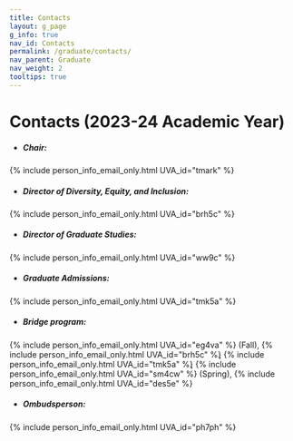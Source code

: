 ```yaml
---
title: Contacts
layout: g_page
g_info: true
nav_id: Contacts
permalink: /graduate/contacts/
nav_parent: Graduate
nav_weight: 2
tooltips: true
---
```


<h1 class="mb-4">Contacts (2023-24 Academic Year)</h1>

- ##### Chair:<br>
{% include person_info_email_only.html UVA_id="tmark" %}

<!-- - ##### Associate Chair:<br>
{% include person_info_email_only.html UVA_id="tmk5a" %} -->

- ##### Director of Diversity, Equity, and Inclusion:<br>
{% include person_info_email_only.html UVA_id="brh5c" %}

- ##### Director of Graduate Studies:<br>
{% include person_info_email_only.html UVA_id="ww9c" %}

- ##### Graduate Admissions:<br>
{% include person_info_email_only.html UVA_id="tmk5a" %}

- ##### Bridge program:<br>
{% include person_info_email_only.html UVA_id="eg4va" %} (Fall),
{% include person_info_email_only.html UVA_id="brh5c" %}<span style="margin-left:-4px"></span>, 
{% include person_info_email_only.html UVA_id="tmk5a" %}<span style="margin-left:-4px"></span>, 
{% include person_info_email_only.html UVA_id="sm4cw" %} (Spring),
{% include person_info_email_only.html UVA_id="des5e" %}

- ##### Ombudsperson:<br>
{% include person_info_email_only.html UVA_id="ph7ph" %}
<!-- 
- ##### Instructional Partner (to liaison with Learning Design & Technology):<br>
{% include person_info_email_only.html UVA_id="lap5r" %} -->
